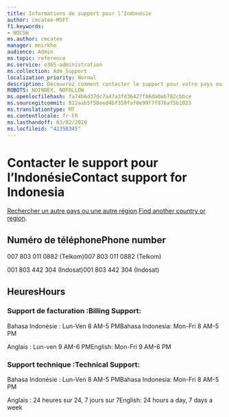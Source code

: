 ```yaml
---
title: Informations de support pour l’Indonésie
author: cmcatee-MSFT
f1.keywords:
- NOCSH
ms.author: cmcatee
manager: mnirkhe
audience: Admin
ms.topic: reference
ms.service: o365-administration
ms.collection: Adm_Support
localization_priority: Normal
description: Découvrez comment contacter le support pour votre pays ou région.
ROBOTS: NOINDEX, NOFOLLOW
ms.openlocfilehash: fa74b6d37dc7a47a3fd36427f86da0eb782cbbce
ms.sourcegitcommit: 812aab5f58eed4bf359faf0e99f7f876af5b1023
ms.translationtype: MT
ms.contentlocale: fr-FR
ms.lasthandoff: 03/02/2020
ms.locfileid: "42358345"
---
```

# <a name="contact-support-for-indonesia"></a><span data-ttu-id="47c62-103">Contacter le support pour l’Indonésie</span><span class="sxs-lookup"><span data-stu-id="47c62-103">Contact support for Indonesia</span></span>

<span data-ttu-id="47c62-104">[Rechercher un autre pays ou une autre région](../contact-support-for-business-products.md).</span><span class="sxs-lookup"><span data-stu-id="47c62-104">[Find another country or region](../contact-support-for-business-products.md).</span></span>

## <a name="phone-number"></a><span data-ttu-id="47c62-105">Numéro de téléphone</span><span class="sxs-lookup"><span data-stu-id="47c62-105">Phone number</span></span>
<span data-ttu-id="47c62-106">007 803 011 0882 (Telkom)</span><span class="sxs-lookup"><span data-stu-id="47c62-106">007 803 011 0882 (Telkom)</span></span>

<span data-ttu-id="47c62-107">001 803 442 304 (Indosat)</span><span class="sxs-lookup"><span data-stu-id="47c62-107">001 803 442 304 (Indosat)</span></span>

## <a name="hours"></a><span data-ttu-id="47c62-108">Heures</span><span class="sxs-lookup"><span data-stu-id="47c62-108">Hours</span></span>
### <a name="billing-support"></a><span data-ttu-id="47c62-109">Support de facturation :</span><span class="sxs-lookup"><span data-stu-id="47c62-109">Billing Support:</span></span>

<span data-ttu-id="47c62-110">Bahasa Indonésie : Lun-Ven 8 AM-5 PM</span><span class="sxs-lookup"><span data-stu-id="47c62-110">Bahasa Indonesia: Mon-Fri 8 AM-5 PM</span></span>

<span data-ttu-id="47c62-111">Anglais : Lun-ven 9 AM-6 PM</span><span class="sxs-lookup"><span data-stu-id="47c62-111">English: Mon-Fri 9 AM-6 PM</span></span>

### <a name="technical-support"></a><span data-ttu-id="47c62-112">Support technique :</span><span class="sxs-lookup"><span data-stu-id="47c62-112">Technical Support:</span></span>

<span data-ttu-id="47c62-113">Bahasa Indonésie : Lun-Ven 8 AM-5 PM</span><span class="sxs-lookup"><span data-stu-id="47c62-113">Bahasa Indonesia: Mon-Fri 8 AM-5 PM</span></span>

<span data-ttu-id="47c62-114">Anglais : 24 heures sur 24, 7 jours sur 7</span><span class="sxs-lookup"><span data-stu-id="47c62-114">English: 24 hours a day, 7 days a week</span></span>
